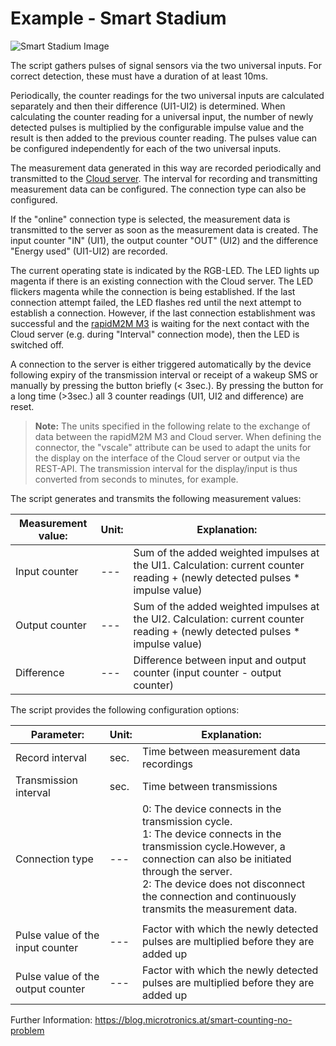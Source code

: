 # Example - Smart Stadium
![Smart Stadium Image](https://blog.microtronics.at/wp-content/uploads/2018/01/smart-stadium-come-go.jpg)

The script gathers pulses of signal sensors via the two universal inputs. For correct detection, these must have a duration of at least 10ms. 

Periodically, the counter readings for the two universal inputs are calculated separately and then their difference (UI1-UI2) is determined. When calculating the counter reading for a universal input, the number of newly detected pulses is multiplied by the configurable impulse value and the result is then added to the previous counter reading. The pulses value can be configured independently for each of the two universal inputs. 

The measurement data generated in this way are recorded periodically and transmitted to the [Cloud server](https://cloud.microtronics.com). The interval for recording and transmitting measurement data can be configured. The connection type can also be configured. 

If the "online" connection type is selected, the measurement data is transmitted to the server as soon as the measurement data is created. The input counter "IN" (UI1), the output counter "OUT" (UI2) and the difference "Energy used" (UI1-UI2) are recorded. 

The current operating state is indicated by the RGB-LED. The LED lights up magenta if there is an existing connection with the Cloud server. The LED flickers 
magenta while the connection is being established. If the last connection attempt failed, the LED flashes red until the next attempt to establish a connection. However, if the last connection establishment was successful and the [rapidM2M M3](https://www.microtronics.com/en/products/rapidM2M_M3.html) is waiting for the next contact with the Cloud server (e.g. during "Interval" connection mode), then the LED is switched off. 

A connection to the server is either triggered automatically by the device following expiry of the transmission interval or receipt of a wakeup SMS or manually by pressing the button briefly (< 3sec.). By pressing the button for a long time (>3sec.) all 3 counter readings  (UI1, UI2 and difference) are reset.

> **Note:** The units specified in the following relate to the exchange of data between the rapidM2M M3 and Cloud server. When defining the connector, the "vscale" attribute can be used to adapt the units for the display on the interface of the Cloud server or output via the REST-API. The transmission interval for the display/input is thus converted from seconds to minutes, for example.



The script generates and transmits the following measurement values:

| Measurement value: | Unit: | Explanation:                                                                                                                  |
|--------------------|-------|-------------------------------------------------------------------------------------------------------------------------------|
| Input counter      | ---   | Sum of the added weighted impulses at the UI1. Calculation: current counter reading + (newly detected pulses * impulse value) |
| Output counter     | ---   | Sum of the added weighted impulses at the UI2. Calculation: current counter reading + (newly detected pulses * impulse value) |
| Difference         | ---   | Difference between input and output counter (input counter - output counter)                                                  |



The script provides the following configuration options:

| Parameter:                        | Unit: | Explanation:                                                                                                                                                                                                                                                                    |
|-----------------------------------|-------|---------------------------------------------------------------------------------------------------------------------------------------------------------------------------------------------------------------------------------------------------------------------------------|
| Record interval                   | sec.  | Time between measurement data recordings                                                                                                                                                                                                                                        |
| Transmission interval             | sec.  | Time between transmissions                                                                                                                                                                                                                                                      |
| Connection type                   | ---   | 0: The device connects in the transmission cycle.</br> 1: The device connects in the transmission cycle.However, a connection can also be initiated through the server. </br> 2: The device does not disconnect the connection and continuously transmits the measurement data. |
|                                   |       |                                                                                                                                                                                                                                                                                 |
| Pulse value of the input counter  | ---   | Factor with which the newly detected pulses are multiplied before they are added up                                                                                                                                                                                             |
| Pulse value of the output counter | ---   | Factor with which the newly detected pulses are multiplied before they are added up                                                                                                                                                                                             |



Further Information: https://blog.microtronics.at/smart-counting-no-problem
